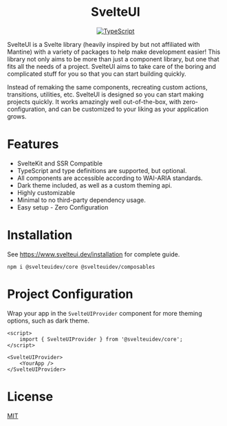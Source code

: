 <center>
  <h1 align="center">SvelteUI</h1>

[![TypeScript](https://badges.frapsoft.com/typescript/code/typescript.svg?v=101)](https://github.com/ellerbrock/typescript-badges/)

</center>

SvelteUI is a Svelte library (heavily inspired by but not affiliated with Mantine) with a variety of packages to help make development easier! This library not only aims to be more than just a component library, but one that fits all the needs of a project. SvelteUI aims to take care of the boring and complicated stuff for you so that you can start building quickly.

Instead of remaking the same components, recreating custom actions, transitions, utilities, etc. SvelteUI is designed so you can start making projects quickly. It works amazingly well out-of-the-box, with zero-configuration, and can be customized to your liking as your application grows.

# Features

- SvelteKit and SSR Compatible
- TypeScript and type definitions are supported, but optional.
- All components are accessible according to WAI-ARIA standards.
- Dark theme included, as well as a custom theming api.
- Highly customizable
- Minimal to no third-party dependency usage.
- Easy setup - Zero Configuration

# Installation

See https://www.svelteui.dev/installation for complete guide.

```
npm i @svelteuidev/core @svelteuidev/composables
```

# Project Configuration

Wrap your app in the `SvelteUIProvider` component for more theming options, such as dark theme.

```svelte
<script>
	import { SvelteUIProvider } from '@svelteuidev/core';
</script>

<SvelteUIProvider>
	<YourApp />
</SvelteUIProvider>
```

# License

[MIT](https://choosealicense.com/licenses/mit/)
